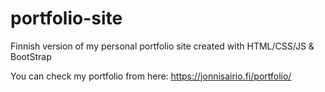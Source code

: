 # portfolio-site


Finnish version of my personal portfolio site created with HTML/CSS/JS & BootStrap 

You can check my portfolio from here: https://jonnisairio.fi/portfolio/

